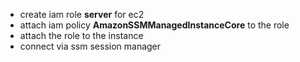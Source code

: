 - create iam role **server**  for ec2
- attach iam policy **AmazonSSMManagedInstanceCore** to the role
- attach the role to the instance
- connect via ssm session manager

